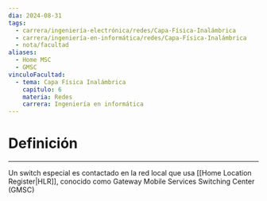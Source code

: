 ```yaml
---
dia: 2024-08-31
tags:
  - carrera/ingeniería-electrónica/redes/Capa-Física-Inalámbrica
  - carrera/ingeniería-en-informática/redes/Capa-Física-Inalámbrica
  - nota/facultad
aliases:
  - Home MSC
  - GMSC
vinculoFacultad:
  - tema: Capa Física Inalámbrica
    capitulo: 6
    materia: Redes
    carrera: Ingeniería en informática
---
```

# Definición
---
Un switch especial es contactado en la red local que usa [[Home Location Register|HLR]], conocido como Gateway Mobile Services Switching Center (GMSC)
